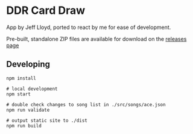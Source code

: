 # DDR Card Draw

App by Jeff Lloyd, ported to react by me for ease of development.

Pre-built, standalone ZIP files are available for download on the [releases page](https://github.com/noahm/DDRCardDraw/releases)

## Developing

```
npm install

# local development
npm start

# double check changes to song list in ./src/songs/ace.json
npm run validate

# output static site to ./dist
npm run build
```

